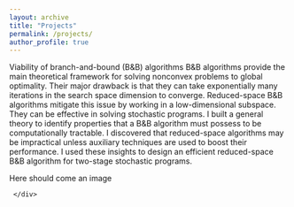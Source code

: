 ```yaml
---
layout: archive
title: "Projects"
permalink: /projects/
author_profile: true
---
```

<html>
  
<body>
  <div>
    <div>
    <p>Viability of branch-and-bound (B&B) algorithms
        B&B algorithms provide the main theoretical framework for solving nonconvex problems to global optimality. Their major drawback is that they can take exponentially many iterations in the search space dimension to converge. Reduced-space B&B algorithms mitigate this issue by working in a low-dimensional subspace. They can be effective in solving stochastic programs. I built a general theory to identify properties that a B&B algorithm must possess to be computationally tractable. I discovered that reduced-space algorithms may be impractical unless auxiliary techniques are used to boost their performance. I used these insights to design an efficient reduced-space B&B algorithm for two-stage stochastic programs.</p>
    </div>  
     <div>
       <p>Here should come an image</p>    
      
  
     
     
     
     
     
     
     
     
     
     
     
     
     
     </div>  
  </div>
  
    
  

</body>
</html>
